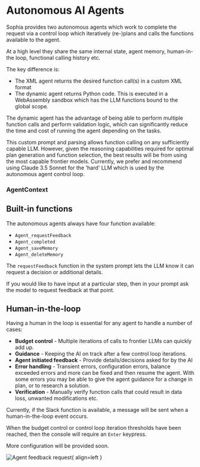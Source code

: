 # Autonomous AI Agents

Sophia provides two autonomous agents which work to complete the request via a control loop which iteratively (re-)plans and calls the functions available to the agent.

At a high level they share the same internal state, agent memory, human-in-the loop, functional calling history etc. 

The key difference is:

- The XML agent returns the desired function call(s) in a custom XML format
- The dynamic agent returns Python code. This is executed in a WebAssembly sandbox which has the LLM functions bound to the global scope.

The dynamic agent has the advantage of being able to perform multiple function calls and perform validation logic,
which can significantly reduce the time and cost of running the agent depending on the tasks.

This custom prompt and parsing allows function calling on any sufficiently capable LLM. However, given the reasoning
capabilities required for optimal plan generation and function selection, the best results will be from using the 
most capable frontier models.
Currently, we prefer and recommend using Claude 3.5 Sonnet for the 'hard' LLM which is used by the autonomous agent control loop.

### AgentContext



## Built-in functions

The autonomous agents always have four function available:

- `Agent_requestFeedback`
- `Agent_completed`
- `Agent_saveMemory`
- `Agent_deleteMemory`

The `requestFeedback` function in the system prompt lets the LLM know it can request a decision or additional details.

If you would like to have input at a particular step, then in your prompt ask the model to request feedback at that point.

## Human-in-the-loop

Having a human in the loop is essential for any agent to handle a number of cases:

- **Budget control** - Multiple iterations of calls to frontier LLMs can quickly add up.
- **Guidance** - Keeping the AI on track after a few control loop iterations.
- **Agent initiated feedback** - Provide details/decisions asked for by the AI
- **Error handling** - Transient errors, configuration errors, balance exceeded errors and more can be fixed and then resume the agent. With some errors you may be able to give the agent guidance for a change in plan, or to research a solution.
- **Verification** - Manually verify function calls that could result in data loss, unwanted modifications etc.

Currently, if the Slack function is available, a message will be sent when a human-in-the-loop event occurs.

When the budget control or control loop iteration thresholds have been reached, then the console will require an `Enter` keypress.

More configuration will be provided soon.

![Agent feedback request](https://public.trafficguard.ai/nous/feedback.png){ align=left }
